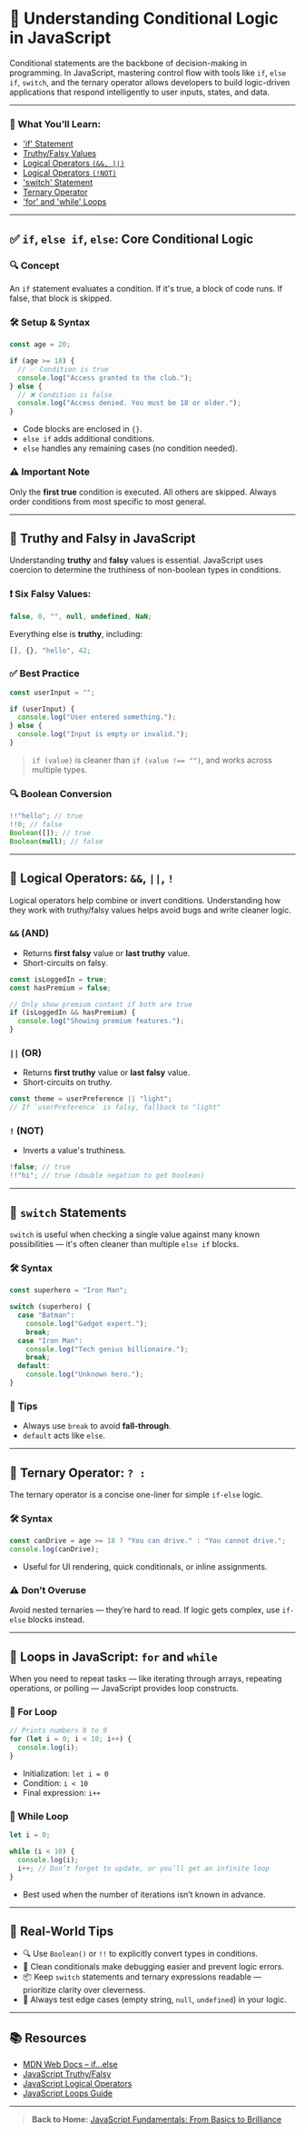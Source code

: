 # 🧠 Understanding Conditional Logic in JavaScript

Conditional statements are the backbone of decision-making in programming. In JavaScript, mastering control flow with tools like `if`, `else if`, `switch`, and the ternary operator allows developers to build logic-driven applications that respond intelligently to user inputs, states, and data.

---

### 📌 What You’ll Learn:

- ['if' Statement](./01-if-statement.md)
- [Truthy/Falsy Values](./02-truthy-and-falsy-values.md)
- [Logical Operators `(&&, ||)`](./03-logical-operators-AND-OR.md)
- [Logical Operators `(!NOT)`](./04-logical-operators-!NOT.md)
- ['switch' Statement](./05-switch-statement.md)
- [Ternary Operator](./06-ternary-operator.md)
- ['for' and 'while' Loops](./07-for-and-while-loops.md)

---

## ✅ `if`, `else if`, `else`: Core Conditional Logic

### 🔍 Concept

An `if` statement evaluates a condition. If it's true, a block of code runs. If false, that block is skipped.

### 🛠️ Setup & Syntax

```javascript
const age = 20;

if (age >= 18) {
  // ✅ Condition is true
  console.log("Access granted to the club.");
} else {
  // ❌ Condition is false
  console.log("Access denied. You must be 18 or older.");
}
```

- Code blocks are enclosed in `{}`.
- `else if` adds additional conditions.
- `else` handles any remaining cases (no condition needed).

### ⚠️ Important Note

Only the **first true** condition is executed. All others are skipped. Always order conditions from most specific to most general.

---

## 🔁 Truthy and Falsy in JavaScript

Understanding **truthy** and **falsy** values is essential. JavaScript uses coercion to determine the truthiness of non-boolean types in conditions.

### ❗ Six Falsy Values:

```js
false, 0, "", null, undefined, NaN;
```

Everything else is **truthy**, including:

```js
[], {}, "hello", 42;
```

### ✅ Best Practice

```javascript
const userInput = "";

if (userInput) {
  console.log("User entered something.");
} else {
  console.log("Input is empty or invalid.");
}
```

> `if (value)` is cleaner than `if (value !== "")`, and works across multiple types.

### 🔍 Boolean Conversion

```javascript
!!"hello"; // true
!!0; // false
Boolean([]); // true
Boolean(null); // false
```

---

## 🔗 Logical Operators: `&&`, `||`, `!`

Logical operators help combine or invert conditions. Understanding how they work with truthy/falsy values helps avoid bugs and write cleaner logic.

### `&&` (AND)

- Returns **first falsy** value or **last truthy** value.
- Short-circuits on falsy.

```javascript
const isLoggedIn = true;
const hasPremium = false;

// Only show premium content if both are true
if (isLoggedIn && hasPremium) {
  console.log("Showing premium features.");
}
```

### `||` (OR)

- Returns **first truthy** value or **last falsy** value.
- Short-circuits on truthy.

```javascript
const theme = userPreference || "light";
// If `userPreference` is falsy, fallback to "light"
```

### `!` (NOT)

- Inverts a value's truthiness.

```javascript
!false; // true
!!"hi"; // true (double negation to get boolean)
```

---

## 🧱 `switch` Statements

`switch` is useful when checking a single value against many known possibilities — it's often cleaner than multiple `else if` blocks.

### 🛠️ Syntax

```javascript
const superhero = "Iron Man";

switch (superhero) {
  case "Batman":
    console.log("Gadget expert.");
    break;
  case "Iron Man":
    console.log("Tech genius billionaire.");
    break;
  default:
    console.log("Unknown hero.");
}
```

### 🧠 Tips

- Always use `break` to avoid **fall-through**.
- `default` acts like `else`.

---

## 🧪 Ternary Operator: `? :`

The ternary operator is a concise one-liner for simple `if-else` logic.

### 🛠️ Syntax

```javascript
const canDrive = age >= 18 ? "You can drive." : "You cannot drive.";
console.log(canDrive);
```

- Useful for UI rendering, quick conditionals, or inline assignments.

### ⚠️ Don’t Overuse

Avoid nested ternaries — they’re hard to read. If logic gets complex, use `if-else` blocks instead.

---

## 🔁 Loops in JavaScript: `for` and `while`

When you need to repeat tasks — like iterating through arrays, repeating operations, or polling — JavaScript provides loop constructs.

### 🔄 For Loop

```javascript
// Prints numbers 0 to 9
for (let i = 0; i < 10; i++) {
  console.log(i);
}
```

- Initialization: `let i = 0`
- Condition: `i < 10`
- Final expression: `i++`

### 🔄 While Loop

```javascript
let i = 0;

while (i < 10) {
  console.log(i);
  i++; // Don’t forget to update, or you’ll get an infinite loop
}
```

- Best used when the number of iterations isn’t known in advance.

---

## 🧠 Real-World Tips

- 🔍 Use `Boolean()` or `!!` to explicitly convert types in conditions.
- 🧼 Clean conditionals make debugging easier and prevent logic errors.
- 📦 Keep `switch` statements and ternary expressions readable — prioritize clarity over cleverness.
- 🐛 Always test edge cases (empty string, `null`, `undefined`) in your logic.

---

## 📚 Resources

- [MDN Web Docs – if...else](https://developer.mozilla.org/en-US/docs/Web/JavaScript/Reference/Statements/if...else)
- [JavaScript Truthy/Falsy](https://developer.mozilla.org/en-US/docs/Glossary/Truthy)
- [JavaScript Logical Operators](https://developer.mozilla.org/en-US/docs/Web/JavaScript/Guide/Expressions_and_Operators#logical_operators)
- [JavaScript Loops Guide](https://developer.mozilla.org/en-US/docs/Web/JavaScript/Guide/Loops_and_iteration)

---

> **Back to Home:** [JavaScript Fundamentals: From Basics to Brilliance](../index.md)
